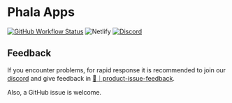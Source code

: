# Phala Apps

[![GitHub Workflow Status](https://img.shields.io/github/workflow/status/Phala-Network/apps/CI-app?style=for-the-badge)](https://github.com/Phala-Network/apps/actions/workflows/ci-app.yml)
![Netlify](https://img.shields.io/netlify/927fa773-d939-4450-acc3-22650c7e9524?style=for-the-badge)
[![Discord](https://img.shields.io/discord/697726436211163147?color=%235865F2&label=discord&style=for-the-badge)](https://discord.gg/phala)

## Feedback

If you encounter problems, for rapid response it is recommended to join our [discord](https://discord.gg/phala) and give feedback in [📮｜product-issue-feedback](https://discord.com/channels/697726436211163147/895331964972843028).

Also, a GitHub issue is welcome.
